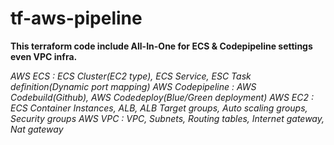 # tf-aws-pipeline
**This terraform code include All-In-One for ECS & Codepipeline settings even VPC infra.**

*AWS ECS : ECS Cluster(EC2 type), ECS Service, ESC Task definition(Dynamic port mapping)*
*AWS Codepipeline : AWS Codebuild(Github), AWS Codedeploy(Blue/Green deployment)*
*AWS EC2 : ECS Container Instances, ALB, ALB Target groups, Auto scaling groups, Security groups*
*AWS VPC : VPC, Subnets, Routing tables, Internet gateway, Nat gateway*
